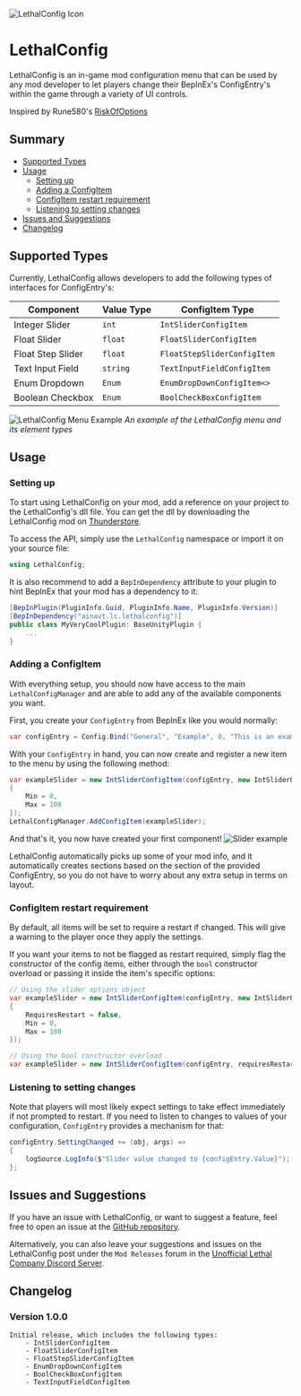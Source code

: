 ![LethalConfig Icon](https://i.imgur.com/fKaf1mS.png "LethalConfig icon")

# LethalConfig

LethalConfig is an in-game mod configuration menu that can be used by any mod developer to let players change their BepInEx's ConfigEntry's within the game through a variety of UI controls.

Inspired by Rune580's [RiskOfOptions](https://github.com/Rune580/RiskOfOptions)

## Summary
- [Supported Types](#supported-types)
- [Usage](#usage)
    - [Setting up](#setting-up)
    - [Adding a ConfigItem](#adding-a-configitem)
    - [ConfigItem restart requirement](#configitem-restart-requirement)
    - [Listening to setting changes](#listening-to-setting-changes)
- [Issues and Suggestions](#issues-and-suggestions)
- [Changelog](#changelog)


## Supported Types

Currently, LethalConfig allows developers to add the following types of interfaces for ConfigEntry's:

| Component | Value Type | ConfigItem Type |
| --------- | ---------- | ---------- |
| Integer Slider | `int` | `IntSliderConfigItem` |
| Float Slider | `float` | `FloatSliderConfigItem` |
| Float Step Slider | `float` | `FloatStepSliderConfigItem` |
| Text Input Field | `string` | `TextInputFieldConfigItem` |
| Enum Dropdown | `Enum` | `EnumDropDownConfigItem<>` |
| Boolean Checkbox | `Enum` | `BoolCheckBoxConfigItem` |


![LethalConfig Menu Example](https://i.imgur.com/nJkGNnj.gif "An example of the LethalConfig menu")
*An example of the LethalConfig menu and its element types*

## Usage

### Setting up

To start using LethalConfig on your mod, add a reference on your project to the LethalConfig's dll file. You can get the dll by downloading the LethalConfig mod on [Thunderstore](https://thunderstore.io/c/lethal-company/p/AinaVT/LethalConfig/).

To access the API, simply use the `LethalConfig` namespace or import it on your source file:
```csharp
using LethalConfig;
```

It is also recommend to add a `BepInDependency` attribute to your plugin to hint BepInEx that your mod has a dependency to it:

```csharp
[BepInPlugin(PluginInfo.Guid, PluginInfo.Name, PluginInfo.Version)]
[BepInDependency("ainavt.lc.lethalconfig")]
public class MyVeryCoolPlugin: BaseUnityPlugin {
    ...
}
```

### Adding a ConfigItem

With everything setup, you should now have access to the main `LethalConfigManager` and are able to add any of the available components you want.

First, you create your `ConfigEntry` from BepInEx like you would normally:

```csharp
var configEntry = Config.Bind("General", "Example", 0, "This is an example component!");
```

With your `ConfigEntry` in hand, you can now create and register a new item to the menu by using the following method:

```csharp
var exampleSlider = new IntSliderConfigItem(configEntry, new IntSliderOptions 
{
    Min = 0,
    Max = 100
});
LethalConfigManager.AddConfigItem(exampleSlider);
```

And that's it, you now have created your first component!
![Slider example](https://i.imgur.com/c212ZMV.png)

LethalConfig automatically picks up some of your mod info, and it automatically creates sections based on the section of the provided ConfigEntry, so you do not have to worry about any extra setup in terms on layout.

### ConfigItem restart requirement

By default, all items will be set to require a restart if changed. This will give a warning to the player once they apply the settings.

If you want your items to not be flagged as restart required, simply flag the constructor of the config items, either through the `bool` constructor overload or passing it inside the item's specific options:

```csharp
// Using the slider options object
var exampleSlider = new IntSliderConfigItem(configEntry, new IntSliderOptions 
{
    RequiresRestart = false,
    Min = 0,
    Max = 100
});

// Using the bool constructor overload
var exampleSlider = new IntSliderConfigItem(configEntry, requiresRestart: false);
```

### Listening to setting changes

Note that players will most likely expect settings to take effect immediately if not prompted to restart. If you need to listen to changes to values of your configuration, `ConfigEntry` provides a mechanism for that:

```csharp
configEntry.SettingChanged += (obj, args) =>
{
    logSource.LogInfo($"Slider value changed to {configEntry.Value}");
};
```

## Issues and Suggestions

If you have an issue with LethalConfig, or want to suggest a feature, feel free to open an issue at the [GitHub repository](https://github.com/AinaVT/LethalConfig).

Alternatively, you can also leave your suggestions and issues on the LethalConfig post under the `Mod Releases` forum in the [Unofficial Lethal Company Discord Server](https://discord.gg/nYcQFEpXfU).

## Changelog
### Version 1.0.0
    Initial release, which includes the following types:
        - IntSliderConfigItem
        - FloatSliderConfigItem
        - FloatStepSliderConfigItem
        - EnumDropDownConfigItem
        - BoolCheckBoxConfigItem
        - TextInputFieldConfigItem